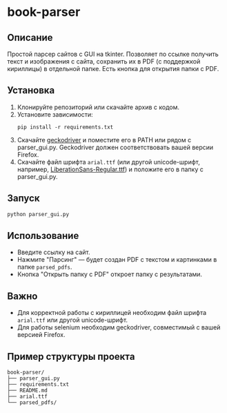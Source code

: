 # book-parser

## Описание

Простой парсер сайтов с GUI на tkinter. Позволяет по ссылке получить текст и изображения с сайта, сохранить их в PDF (с поддержкой кириллицы) в отдельной папке. Есть кнопка для открытия папки с PDF.

## Установка

1. Клонируйте репозиторий или скачайте архив с кодом.
2. Установите зависимости:
   ```
   pip install -r requirements.txt
   ```
3. Скачайте [geckodriver](https://github.com/mozilla/geckodriver/releases) и поместите его в PATH или рядом с parser_gui.py. Geckodriver должен соответствовать вашей версии Firefox.
4. Скачайте файл шрифта `arial.ttf` (или другой unicode-шрифт, например, [LiberationSans-Regular.ttf](https://github.com/liberationfonts/liberation-fonts/files/6756756/LiberationSans-Regular.ttf)) и положите его в папку с parser_gui.py.

## Запуск

```bash
python parser_gui.py
```

## Использование
- Введите ссылку на сайт.
- Нажмите "Парсинг" — будет создан PDF с текстом и картинками в папке `parsed_pdfs`.
- Кнопка "Открыть папку с PDF" откроет папку с результатами.

## Важно
- Для корректной работы с кириллицей необходим файл шрифта `arial.ttf` или другой unicode-шрифт.
- Для работы selenium необходим geckodriver, совместимый с вашей версией Firefox.

## Пример структуры проекта
```
book-parser/
├── parser_gui.py
├── requirements.txt
├── README.md
├── arial.ttf
└── parsed_pdfs/
```

